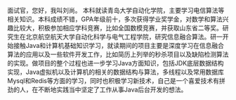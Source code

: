 



面试官，您好，我叫刘尚。
本科就读青岛大学自动化学院，主要学习电信算法等相关知识。本科成绩不错，GPA年级前十，多次获得学业奖学金，对数学和算法兴趣比较大，积极参加相应学科竞赛，比如全国数模竞赛，并获取山东省二等奖。研究生在北京航空航天大学自动化科学与电气工程学院，研究信息融合算法。研一开始接触Java和计算机基础知识学习，就读期间的项目主要是深度学习在信息融合算法的应用以及一些软件开发工作，比如简历上列举的秒杀项目以及缺陷检测算法的实现。做项目的整个过程也进一步学习Java方面知识，包括JDK底层数据结构实现，Java虚拟机以及计算机的相关的数据结构与算法，多线程以及常用数据库Mysql和Redis等方面的学习，同时也积极学习新技术，自己是一个喜爱技术有拼劲的人，在不断地实践当中坚定了工作从事Java后台开发的想法。

